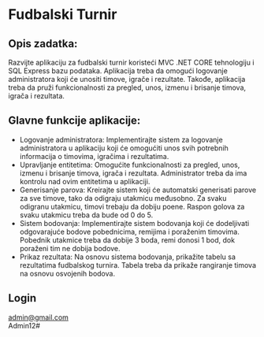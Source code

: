 # Fudbalski Turnir

## Opis zadatka:
Razvijte aplikaciju za fudbalski turnir koristeći MVC .NET CORE tehnologiju i SQL Express bazu podataka. Aplikacija treba da omogući logovanje administratora koji će unositi timove, igrače i rezultate. Takođe, aplikacija treba da pruži funkcionalnosti za pregled, unos, izmenu i brisanje timova, igrača i rezultata.

## Glavne funkcije aplikacije:
<ul>
  <li>
    Logovanje administratora: Implementirajte sistem za logovanje administratora u aplikaciju koji će omogućiti unos svih potrebnih informacija o timovima, igračima i rezultatima.
  </li>
  <li>
    Upravljanje entitetima: Omogućite funkcionalnosti za pregled, unos, izmenu i brisanje timova, igrača i rezultata. Administrator treba da ima kontrolu nad ovim entitetima u aplikaciji.
  </li>
  <li>
    Generisanje parova: Kreirajte sistem koji će automatski generisati parove za sve timove, tako da odigraju utakmicu međusobno. Za svaku odigranu utakmicu, timovi trebaju da dobiju poene. Raspon golova za svaku utakmicu treba da bude od 0 do 5.
  </li>
  <li>
    Sistem bodovanja: Implementirajte sistem bodovanja koji će dodeljivati odgovarajuće bodove pobednicima, remijima i poraženim timovima. Pobednik utakmice treba da dobije 3 boda, remi donosi 1 bod, dok poraženi tim ne dobija bodove.
  </li>
  <li>
    Prikaz rezultata: Na osnovu sistema bodovanja, prikažite tabelu sa rezultatima fudbalskog turnira. Tabela treba da prikaže rangiranje timova na osnovu osvojenih bodova.
  </li>
</ul>

## Login
admin@gmail.com <br>
Admin12#
